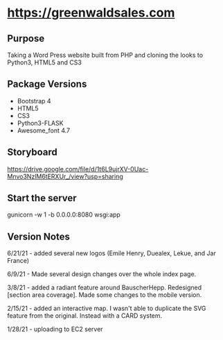 https://greenwaldsales.com
====================================

Purpose
----------------
Taking a Word Press website built from PHP and cloning the looks to Python3, HTML5 and CS3

Package Versions
----------------
- Bootstrap 4
- HTML5
- CS3
- Python3-FLASK
- Awesome_font 4.7

Storyboard
----------------
https://drive.google.com/file/d/1t6L9ujrXV-0Uac-Mnvo3NzlM6tERXUr_/view?usp=sharing

Start the server
----------------
gunicorn -w 1 -b 0.0.0.0:8080 wsgi:app

Version Notes
----------------
6/21/21 - added several new logos (Emile Henry, Duealex, Lekue, and Jar France)

6/9/21 - Made several design changes over the whole index page.

3/8/21 - added a radiant feature around BauscherHepp. Redesigned [section area coverage]. Made some changes to the mobile version.

2/15/21 - added an interactive map. I wasn't able to duplicate the SVG feature from the original. Instead with a CARD system.

1/28/21 - uploading to EC2 server 

